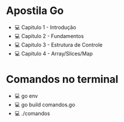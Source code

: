 # Apostila Go
- :computer: Capitulo 1 - Introdução
- :computer: Capitulo 2 - Fundamentos
- :computer: Capitulo 3 - Estrutura de Controle
- :computer: Capitulo 4 - Array/Slices/Map
# Comandos no terminal
- :computer: go env
- :computer: go build comandos.go
- :computer: ./comandos
